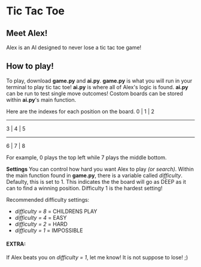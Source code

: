 # Tic Tac Toe

## Meet Alex!
Alex is an AI designed to never lose a tic tac toe game!

## How to play!

To play, download **game.py** and **ai.py**. **game.py** is what you will run in your terminal to play tic tac toe! **ai.py** is where all of Alex's logic is found. **ai.py** can be run to test single move outcomes! Costom boards can be stored within **ai.py**'s main function.

Here are the indexes for each position on the board.
 0 | 1 | 2
--- --- ---
 3 | 4 | 5
--- --- ---
 6 | 7 | 8

For example, 0 plays the top left while 7 plays the middle bottom.

__Settings__
You can control how hard you want Alex to play *(or search)*. Within the main function found in **game.py**, there is a variable called *difficulty*. Defaulty, this is set to 1. This indicates the the board will go as DEEP as it can to find a winning position. Difficulty 1 is the hardest setting!

Recommended difficulty settings:
* *difficulty = 8* = CHILDRENS PLAY
* *difficulty = 4* = EASY
* *difficulty = 2* = HARD
* *difficulty = 1* = IMPOSSIBLE


#### EXTRA:
If Alex beats you on *difficulty = 1*, let me know! It is not suppose to lose! ;)